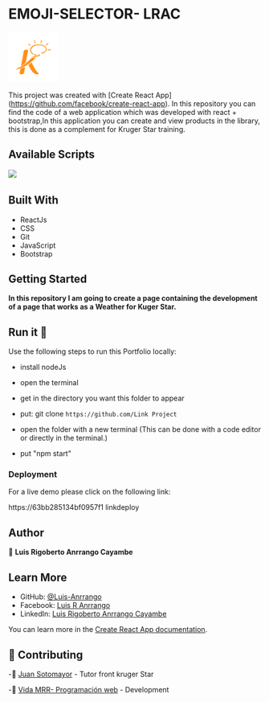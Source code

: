 # EMOJI-SELECTOR- LRAC

<img src='public\images\kruger.png' width='100'>

This project was created with [Create React App] (https://github.com/facebook/create-react-app).
In this repository you can find the code of a web application which was developed with react + bootstrap,In this application you can create and view products in the library, this is done as a complement for Kruger Star training.

## Available Scripts

<img src='public\images\Mockulink'>

## Built With

- ReactJs
- CSS
- Git
- JavaScript
- Bootstrap

## Getting Started

**In this repository I am going to create a page containing the development of a page that works as a Weather for Kuger Star.**

## Run it 🔨

Use the following steps to run this Portfolio locally:

- install nodeJs

- open the terminal

- get in the directory you want this folder to appear

- put: git clone `https://github.com/Link Project`

- open the folder with a new terminal (This can be done with a code editor or directly in the terminal.)
- put "npm start"

### Deployment

For a live demo please click on the following link:

https://63bb285134bf0957f1 linkdeploy

## Author

👤 **Luis Rigoberto Anrrango Cayambe**

## Learn More

- GitHub: [@Luis-Anrrango](https://github.com/LuisRAnrrango)
- Facebook: [Luis R Anrrango](https://www.facebook.com/luis.rigoberto.750)
- LinkedIn: [Luis Rigoberto Anrrango Cayambe](https://www.linkedin.com/in/luis-anrrango-a8a25a133)

You can learn more in the [Create React App documentation](https://facebook.github.io/create-react-app/docs/getting-started).

## 🤝 Contributing

-👥 [Juan Sotomayor](https://github.com/Juanse7793) - Tutor front kruger Star

-👥 [Vida MRR- Programación web](https://github.com/marcosrivasr) - Development

